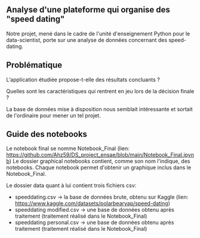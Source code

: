 ## Analyse d'une plateforme qui organise des "speed dating"

Notre projet, mené dans le cadre de l'unité d'enseignement Python pour le data-scientist, porte sur une analyse de données concernant des speed-dating.

## Problématique

L'application étudiée propose-t-elle des résultats concluants ?

Quelles sont les caractéristiques qui rentrent en jeu lors de la décision finale ?

La base de données mise à disposition nous semblait intéressante et sortait de l'ordinaire pour mener un tel projet.

## Guide des notebooks

Le notebook final se nomme Notebook_Final (lien: https://github.com/Ahz59/DS_project_ensae/blob/main/Notebook_Final.ipynb)
Le dossier graphical notebooks contient, comme son nom l'indique, des notebooks. Chaque notebook permet d'obtenir un graphique inclus dans le Notebook_Final.

Le dossier data quant à lui contient trois fichiers csv:

- speeddating.csv -> la base de données brute, obtenu sur Kaggle (lien: https://www.kaggle.com/datasets/polarbearyap/speed-dating)
- speeddating modified.csv -> une base de données obtenu après traitement (traitement réalisé dans le Notebook_Final)
- speeddating personal.csv -> une base de données obtenu après traitement (traitement réalisé dans le Notebook_Final)
